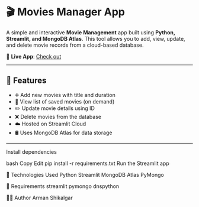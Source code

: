 # 🎬 Movies Manager App

A simple and interactive **Movie Management** app built using **Python, Streamlit, and MongoDB Atlas**. This tool allows you to add, view, update, and delete movie records from a cloud-based database.

🔗 **Live App**: [Check out](https://manager-your-movies-list-by-arman.streamlit.app/)  

---

## 📌 Features

- ➕ Add new movies with title and duration
- 📄 View list of saved movies (on demand)
- ✏️ Update movie details using ID
- ❌ Delete movies from the database
- ☁️ Hosted on Streamlit Cloud
- 🛢️ Uses MongoDB Atlas for data storage

---


Install dependencies

bash
Copy
Edit
pip install -r requirements.txt
Run the Streamlit app


🧪 Technologies Used
Python
Streamlit
MongoDB Atlas
PyMongo

🧾 Requirements
streamlit
pymongo
dnspython


👨‍💻 Author
Arman Shikalgar
